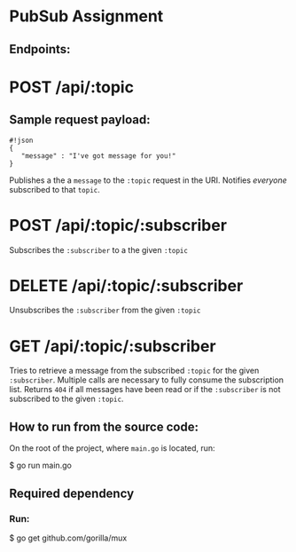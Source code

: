 # PubSub Assignment

## Endpoints:

# POST /api/:topic

## Sample request payload:
```
#!json
{
   "message" : "I've got message for you!"
}
```

Publishes a the a `message` to the `:topic` request in the URI. 
Notifies *everyone* subscribed to that `topic`.
 
# POST /api/:topic/:subscriber

Subscribes the `:subscriber` to a the given `:topic`
	
# DELETE /api/:topic/:subscriber 

Unsubscribes the `:subscriber` from the given `:topic`
	
# GET /api/:topic/:subscriber

Tries to retrieve a message from the subscribed `:topic` for the given `:subscriber`.
Multiple calls are necessary to fully consume the subscription list. Returns `404` if all messages have been read or if the `:subscriber` is not subscribed to the given `:topic`.

## How to run from the source code:
On the root of the project, where `main.go` is located, run:

$ go run main.go

## Required  dependency
### Run:
$ go get github.com/gorilla/mux